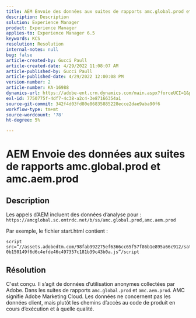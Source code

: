 ```yaml
---
title: AEM Envoie des données aux suites de rapports amc.global.prod et amc.aem.prod
description: Description
solution: Experience Manager
product: Experience Manager
applies-to: Experience Manager 6.5
keywords: KCS
resolution: Resolution
internal-notes: null
bug: false
article-created-by: Gucci Paull
article-created-date: 4/29/2022 11:08:07 AM
article-published-by: Gucci Paull
article-published-date: 4/29/2022 12:00:08 PM
version-number: 2
article-number: KA-16988
dynamics-url: https://adobe-ent.crm.dynamics.com/main.aspx?forceUCI=1&pagetype=entityrecord&etn=knowledgearticle&id=ca7ac9a4-acc7-ec11-a7b6-0022480a10ee
exl-id: 7750775f-4df7-4c38-a2c4-3e87166354a1
source-git-commit: 342f4d03fd80e86835885228ecce2dae9aba90f6
workflow-type: tm+mt
source-wordcount: '78'
ht-degree: 5%

---
```


# AEM Envoie des données aux suites de rapports amc.global.prod et amc.aem.prod

## Description



Les appels d’AEM incluent des données d’analyse pour : `https://amcglobal.sc.omtrdc.net/b/ss/amc.global.prod,amc.aem.prod`

Par exemple, le fichier start.html contient :

```
script src=“//assets.adobedtm.com/98fab992275ef6366cc65f57f86b1e895a66c912/satelliteLib-0b150149f6d6c4efde46c497357c181b39c43b0a.js”/script
```




## Résolution



C&#39;est conçu. Il s’agit de données d’utilisation anonymes collectées par Adobe. Dans les suites de rapports `amc.global.prod` et `amc.aem.prod`. AMC signifie Adobe Marketing Cloud. Les données ne concernent pas les données client, mais plutôt les chemins d’accès au code de produit en cours d’exécution et à quelle qualité.
